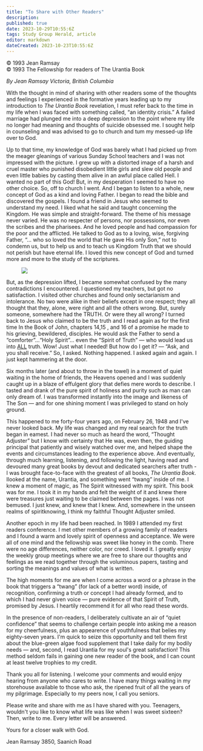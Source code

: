 ```yaml
---
title: "To Share with Other Readers"
description: 
published: true
date: 2023-10-29T10:55:6Z
tags: Study Group Herald, article
editor: markdown
dateCreated: 2023-10-23T10:55:6Z
---
```


<p class="v-card v-sheet theme--light gray lighten-3 px-2">© 1993 Jean Ramsay<br>© 1993 The Fellowship for readers of The Urantia Book</p>

_By Jean Ramsay_
_Victoria, British Columbia_

With the thought in mind of sharing with other readers some of the thoughts and feelings I experienced in the formative years leading up to my introduction to _The Urantia Book_ revelation, I must refer back to the time in my life when I was faced with something called, “an identity crisis.” A failed marriage had plunged me into a deep depression to the point where my life no longer had meaning and thoughts of suicide obsessed me. I sought help in counseling and was advised to go to church and tum my messed-up life over to God.

Up to that time, my knowledge of God was barely what I had picked up from the meager gleanings of various Sunday School teachers and I was not impressed with the picture. I grew up with a distorted image of a harsh and cruel master who punished disobedient little girls and slew old people and even little babies by casting them alive in an awful place called Hell. I wanted no part of this God! But, in my desperation I seemed to have no other choice. So, off to church I went. And I began to listen to a whole, new concept of God as a kind and loving Father. I began to read the bible and discovered the gospels. I found a friend in Jesus who seemed to understand my need. I liked what he said and taught concerning the Kingdom. He was simple and straight-forward. The theme of his message never varied. He was no respecter of persons, nor possessions, nor even the scribes and the pharisees. And he loved people and had compassion for the poor and the afflicted. He talked to God as to a loving, wise, forgiving Father, “... who so loved the world that He gave His only Son,” not to condemn us, but to help us and to teach us Kingdom Truth that we should not perish but have eternal life. I loved this new concept of God and turned more and more to the study of the scriptures.

<figure id="Figure_1" class="image urantiapedia">
<img src="/image/article/Study_Group_Herald/Jean_Ramsay.jpg">
</figure>

But, as the depression lifted, I became somewhat confused by the many contradictions I encountered. I questioned my teachers, but got no satisfaction. I visited other churches and found only sectarianism and intolerance. No two were alike in their beliefs except in one respect; they all thought that they, alone, were right and all the others wrong. But, surely someone, somewhere had the TRUTH. Or were they all wrong? I turned back to Jesus who claimed to be the truth and I read again as for the first time In the Book of John, chapters 14,15 , and 16 of a promise he made to his grieving, bewildered, disciples. He would ask the Father to send a “comforter”...“Holy Spirit”... even the “Spirit of Truth” — who would lead us into <ins>ALL</ins> truth. Wow! Just what I needed! But how do I get it? — “Ask, and you shall receive.” So, I asked. Nothing happened. I asked again and again. I just kept hammering at the door.

Six months later (and about to throw in the towel) in a moment of quiet waiting in the home of friends, the Heavens opened and I was suddenly caught up in a blaze of effulgent glory that defies mere words to describe. I tasted and drank of the pure spirit of holiness and purity such as man can only dream of. I was transformed instantly into the image and likeness of The Son — and for one shining moment I was privileged to stand on holy ground.

This happened to me forty-four years ago, on February 26, 1948 and I've never looked back. My life was changed and my real search for the truth began in eamest. I had never so much as heard the word, “Thought Adjuster” but I know with certainty that He was, even then, the guiding principal that patiently and wisely watched over me, and helped shape the events and circumstances leading to the experience above. And eventually, through much learning, listening, and following the light, having read and devoured many great books by devout and dedicated searchers after truth - I was brought face-to-face with the greatest of all books, _The Urantia Book_. Ilooked at the name, Urantia, and something went “twang” inside of me. I knew a moment of magic, as The Spirit witnessed with my spirit. This book was for me. I took it in my hands and felt the weight of it and knew there were treasures just waiting to be claimed between the pages. I was not bemused. I just knew, and knew that I knew. And, somewhere in the unseen realms of spiritknowing, I think my faithful Thought Adjuster smiled.

Another epoch in my life had been reached. In 1989 I attended my first readers conference. I met other members of a growing family of readers and I found a warm and lovely spirit of openness and acceptance. We were all of one mind and the fellowship was sweet like honey in the comb. There were no age differences, neither color, nor creed. I loved it. I greatly enjoy the weekly group meetings where we are free to share our thoughts and feelings as we read together through the voluminous papers, tasting and sorting the meanings and values of what is written.

The high moments for me are when I come across a word or a phrase in the book that triggers a “twang” (for lack of a better word) inside, of recognition, confirming a truth or concept I had already formed, and to which I had never given voice — pure evidence of that Spirit of Truth, promised by Jesus. I heartily recommend it for all who read these words.

In the presence of non-readers, I deliberately cultivate an air of “quiet confidence” that seems to challenge certain people into asking me a reason for my cheerfulness, plus an appearence of youthfulness that belies my eighty-seven years. I'm quick to seize this opportunity and tell them first about the blue-green algae food supplement that I take daily for my bodily needs — and, second, I read Urantia for my soul's great satisfaction! This method seldom fails in gaining one new reader of the book, and I can count at least twelve trophies to my credit.

Thank you all for listening. I welcome your comments and would enjoy hearing from anyone who cares to write. I have many things waiting in my storehouse available to those who ask, the ripened fruit of all the years of my pilgrimage. Especially to my peers now, I call you seniors.

Please write and share with me as I have shared with you. Teenagers, wouldn't you like to know what life was like when I was sweet sixteen? Then, write to me. Every letter will be answered.

Yours for a closer walk with God.

Jean Ramsay 
3850, Saanich Road